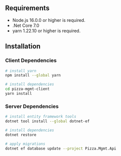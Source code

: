 ## Requirements
 - Node.js 16.0.0 or higher is required.
 - .Net Core 7.0 
 - yarn 1.22.10 or higher is required.
## Installation

### Client Dependencies
```bash
# install yarn
npm install --global yarn

# install dependencies
cd pizza-mgmt-client
yarn install
```

### Server Dependencies
```bash
# install entity framework tools
dotnet tool install --global dotnet-ef

# install dependencies
dotnet restore

# apply migrations
dotnet ef database update --project Pizza.Mgmt.Api
```